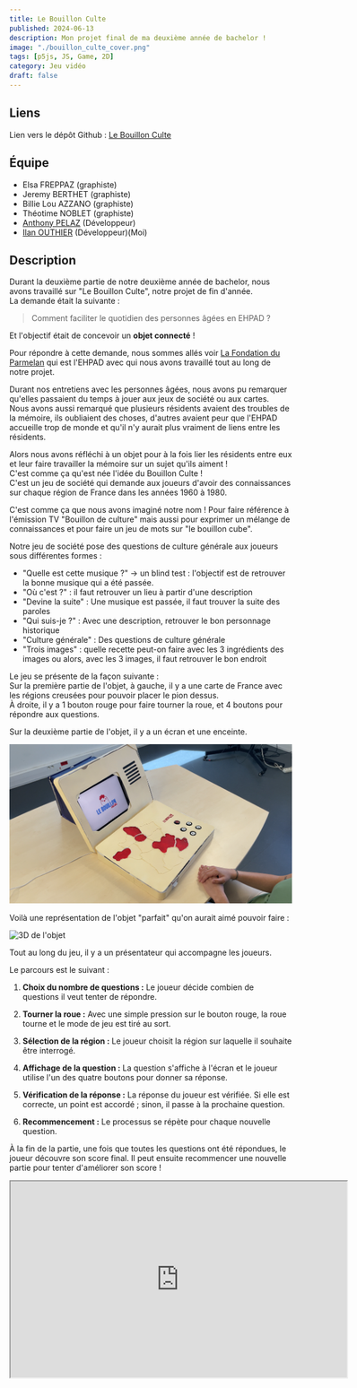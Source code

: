 ```yaml
---
title: Le Bouillon Culte
published: 2024-06-13
description: Mon projet final de ma deuxième année de bachelor !
image: "./bouillon_culte_cover.png"
tags: [p5js, JS, Game, 2D]
category: Jeu vidéo
draft: false
---
```


<!-- # Le Bouillon Culte -->

## Liens

Lien vers le dépôt Github : [Le Bouillon Culte](https://github.com/IlanOu/Le_Bouillon_Culte)

## Équipe

- Elsa FREPPAZ (graphiste)
- Jeremy BERTHET (graphiste)
- Billie Lou AZZANO (graphiste)
- Théotime NOBLET (graphiste)
- [Anthony PELAZ](https://github.com/anthony74742) (Développeur)
- [Ilan OUTHIER](https://github.com/IlanOu) (Développeur)(Moi)

## Description

Durant la deuxième partie de notre deuxième année de bachelor, nous avons travaillé sur "Le Bouillon Culte", notre projet de fin d'année.
<br>
La demande était la suivante :
> Comment faciliter le quotidien des personnes âgées en EHPAD ?

Et l'objectif était de concevoir un **objet connecté** !

Pour répondre à cette demande, nous sommes allés voir [La Fondation du Parmelan](https://fondationduparmelan.org/) qui est l'EHPAD avec qui nous avons travaillé tout au long de notre projet.

Durant nos entretiens avec les personnes âgées, nous avons pu remarquer qu'elles passaient du temps à jouer aux jeux de société ou aux cartes.
<br>
Nous avons aussi remarqué que plusieurs résidents avaient des troubles de la mémoire, ils oubliaient des choses, d'autres avaient peur que l'EHPAD accueille trop de monde et qu'il n'y aurait plus vraiment de liens entre les résidents.

Alors nous avons réfléchi à un objet pour à la fois lier les résidents entre eux et leur faire travailler la mémoire sur un sujet qu'ils aiment !
<br>
C'est comme ça qu'est née l'idée du Bouillon Culte !
<br>
C'est un jeu de société qui demande aux joueurs d'avoir des connaissances sur chaque région de France dans les années 1960 à 1980.

C'est comme ça que nous avons imaginé notre nom ! Pour faire référence à l'émission TV "Bouillon de culture" mais aussi pour exprimer un mélange de connaissances et pour faire un jeu de mots sur "le bouillon cube".

Notre jeu de société pose des questions de culture générale aux joueurs sous différentes formes :

- "Quelle est cette musique ?" -> un blind test : l'objectif est de retrouver la bonne musique qui a été passée.
- "Où c'est ?" : il faut retrouver un lieu à partir d'une description
- "Devine la suite" : Une musique est passée, il faut trouver la suite des paroles
- "Qui suis-je ?" : Avec une description, retrouver le bon personnage historique
- "Culture générale" : Des questions de culture générale
- "Trois images" : quelle recette peut-on faire avec les 3 ingrédients des images ou alors, avec les 3 images, il faut retrouver le bon endroit

Le jeu se présente de la façon suivante :
<br>
Sur la première partie de l'objet, à gauche, il y a une carte de France avec les régions creusées pour pouvoir placer le pion dessus.
<br>
À droite, il y a 1 bouton rouge pour faire tourner la roue, et 4 boutons pour répondre aux questions.

Sur la deuxième partie de l'objet, il y a un écran et une enceinte.

![photo de l'objet](LBC_photo_ouvert.png)

Voilà une représentation de l'objet "parfait" qu'on aurait aimé pouvoir faire :

![3D de l'objet](LBC_3D_ouvert.png)

Tout au long du jeu, il y a un présentateur qui accompagne les joueurs.

Le parcours est le suivant :

1. **Choix du nombre de questions :** Le joueur décide combien de questions il veut tenter de répondre.

2. **Tourner la roue :** Avec une simple pression sur le bouton rouge, la roue tourne et le mode de jeu est tiré au sort.

3. **Sélection de la région :** Le joueur choisit la région sur laquelle il souhaite être interrogé.

4. **Affichage de la question :** La question s'affiche à l'écran et le joueur utilise l'un des quatre boutons pour donner sa réponse.

5. **Vérification de la réponse :** La réponse du joueur est vérifiée. Si elle est correcte, un point est accordé ; sinon, il passe à la prochaine question.

6. **Recommencement :** Le processus se répète pour chaque nouvelle question.

À la fin de la partie, une fois que toutes les questions ont été répondues, le joueur découvre son score final. Il peut ensuite recommencer une nouvelle partie pour tenter d'améliorer son score !

<iframe src="https://www.youtube.com/embed/lY2ekTzoxIg?si=z9Esf8ow9zbRBDUV" width=600 height=350/>

.

## Parcours (du côté du développement)

Pour commencer, on a réfléchi aux technologies dont on aurait besoin.
<br>
On s'est vite aperçu que tous les capteurs RFID et les boutons qu'on voulait utiliser risquaient de surcharger le Raspberry Pi.
Du coup, on a opté pour l'ajout d'ESP32 pour épauler le Raspberry et éviter qu'il ne soit débordé.
<br>
Après ça, nous avons testé l'ajout de certaines fonctionnalités qu'on voulait intégrer.
<br>
Par exemple, on a travaillé sur les boutons, les capteurs RFID, etc.
<br>
Anthony s'est concentré sur les tests avec un ESP32, pendant que je m'occupais des tests sur le Raspberry Pi.

> Mise en place Raspberry Pi : Check ✔ <br>
> Mise en place ESP32 : Check ✔ <br>
> Réception des données des capteurs : Check ✔ <br>

Une fois qu'on a réussi à recevoir les données des capteurs, on s'est attaqués au traitement de ces infos et à la conception du parcours utilisateur.
<br>
On a alors branché un écran et développé le système d'affichage.
Pour faciliter la partie design plus tard, on a opté pour un affichage sur une page web.
<br>
On a aussi ajouté une enceinte et fait un système pour lire les fichiers audio.

> Affichage : Check ✔ <br>
> Lecture audio : Check ✔ <br>

Ensuite, il fallait pouvoir afficher les différentes questions et réponses de notre jeu, alors nous avons créé un système qui lit des fichiers Json et les affiche sur l'écran.
<br>
*(D'ailleurs merci à Théotime qui a énormément aidé pour le remplissage des fichiers Json, il y avait environ 60 questions contenant chacune : des réponses + des descriptions + des images + des audios... Il est très courageux et patient !)*

Nous avons dû faire 6 systèmes car nous avions 6 mini-jeux différents.

> Système de questions/réponses : Check ✔ <br>
> 6 mini-jeux : Check ✔ <br>

Par la suite, en testant et en faisant tester notre objet, nous avons remarqué plusieurs choses :

- L'idée est très cool, elle plaît à beaucoup de gens
- Mais les joueurs ne répondent qu'à une question, ensuite ils s'en vont (surtout les personnes âgées)

Alors on a réfléchi encore une fois, à une façon de donner envie aux joueurs de rejouer.
<br>
On a donc fait un système de points et un nombre de questions à répondre pour finir une partie, ça permet de challenger les joueurs !

> Donner envie aux joueurs de rejouer : Check ✔ <br>

Et voilà ! C'est en gros notre parcours du côté des devs (au niveau du code) ! <br>
Il y a plusieurs tâches que nous avons faites en plus mais que je n'ai pas expliquées ici pour ne parler que des points clés du développement (comme par exemple un système de mise en veille de l'objet)

## Conclusion

Pour finir, on aurait aimé pouvoir avoir un meilleur rendu de l'objet mais par faute de temps et de moyens nous n'avons pu faire qu'un prototype (ce qui était aussi la demande initiale) mais ous sommes quand même très fier du résultat !

Ce projet m'a personnellement permit d'apprendre la POO, c'est un concept qui était un peu flou au début mais qui maintenant est clair !
